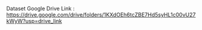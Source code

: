 Dataset Google Drive Link : https://drive.google.com/drive/folders/1KXdOEh6tcZBE7Hd5syHL1c00vU27kWyW?usp=drive_link
